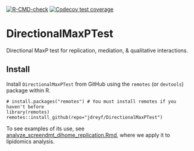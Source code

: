  <!-- badges: start -->
[![R-CMD-check](https://github.com/jdreyf/DirectionalMaxPTest/actions/workflows/R-CMD-check.yaml/badge.svg)](https://github.com/jdreyf/DirectionalMaxPTest/actions/workflows/R-CMD-check.yaml)
[![Codecov test coverage](https://codecov.io/gh/jdreyf/DirectionalMaxPTest/branch/main/graph/badge.svg)](https://app.codecov.io/gh/jdreyf/DirectionalMaxPTest?branch=main)
<!-- badges: end -->

# DirectionalMaxPTest

Directional MaxP test for replication, mediation, & qualitative interactions.

## Install
Install `DirectionalMaxPTest` from GitHub using the `remotes` (or `devtools`) package within R.

```
# install.packages("remotes") # You must install remotes if you haven't before
library(remotes)
remotes::install_github(repo="jdreyf/DirectionalMaxPTest")
```

To see examples of its use, see [analyze_screendmt_dihome_replication.Rmd](https://github.com/jdreyf/screendmt-dihome-replication/blob/main/analyze_screendmt_dihome_replication.Rmd), where we apply it to lipidomics analysis.
